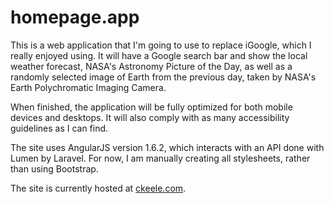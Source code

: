 # homepage.app

This is a web application that I'm going to use to replace iGoogle, which I really enjoyed using. It will have a Google search bar and show the local weather forecast, NASA's Astronomy Picture of the Day, as well as a randomly selected image of Earth from the previous day, taken by NASA's Earth Polychromatic Imaging Camera. 

When finished, the application will be fully optimized for both mobile devices and desktops. It will also comply with as many accessibility guidelines as I can find. 

The site uses AngularJS version 1.6.2, which interacts with an API done with Lumen by Laravel. For now, I am manually creating all stylesheets, rather than using Bootstrap. 

The site is currently hosted at [ckeele.com](http://ckeele.com). 
